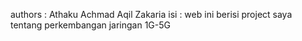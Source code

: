 authors : Athaku Achmad Aqil Zakaria
isi : web ini berisi project saya tentang perkembangan jaringan 1G-5G
